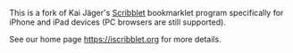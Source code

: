 This is a fork of Kai Jäger's [Scribblet](http://scribblet.org) bookmarklet program
specifically for iPhone and iPad devices (PC browsers are still supported).

See our home page https://iscribblet.org for more details.


